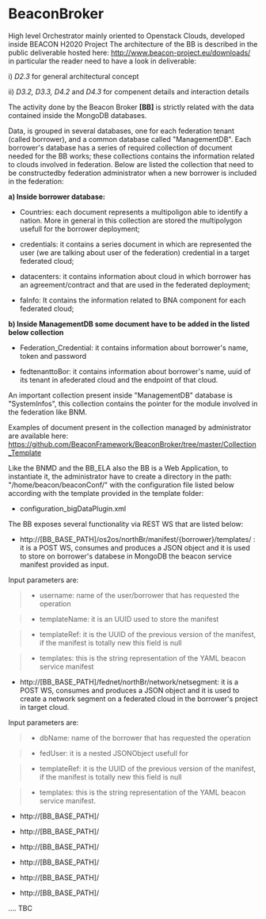 # BeaconBroker
High level Orchestrator mainly oriented to Openstack Clouds, developed inside BEACON H2020 Project
The architecture of the BB is described in the public deliverable hosted here: http://www.beacon-project.eu/downloads/
in particular the reader need to have a look in deliverable:

 i)        *D2.3* for general architectural concept
 
 ii)       *D3.2, D3.3, D4.2* and *D4.3* for compenent details and interaction details
 
The activity done by the Beacon Broker **[BB]** is strictly related with the data contained inside the MongoDB databases.

Data, is grouped in several databases, one for each federation tenant (called borrower), and a common database called "ManagementDB". 
Each borrower's database has a series of required collection of document needed for the BB works; these collections contains the  information related to clouds involved in federation. Below are listed the collection that need to be constructedby federation administrator when a new borrower is included in the federation:

**a) Inside borrower database:**

* Countries: each document represents a multipoligon able to identify a nation. More in general in this collection are stored the multipolygon usefull for the borrower deployment;

* credentials: it contains a series document in which are represented the user (we are talking about user of the federation) credential in a target federated cloud;

* datacenters: it contains information about cloud in which borrower has an agreement/contract and that are used in the federated deployment;

* faInfo: It contains the information related to BNA component for each federated cloud;

**b) Inside ManagementDB some document have to be added in the listed below collection**

* Federation_Credential: it contains information about borrower's name, token and password

* fedtenanttoBor: it contains information about borrower's name, uuid of its tenant in afederated cloud and the endpoint of that cloud.

An important collection present inside "ManagementDB" database is "SystemInfos",  this collection contains the pointer for the module involved in the federation like BNM.

Examples of document present in the collection managed by administrator are available here: https://github.com/BeaconFramework/BeaconBroker/tree/master/Collection_Template

Like the BNMD and the BB_ELA also the BB is a Web Application, to instantiate it, the administrator have to create a directory in the path: "/home/beacon/beaconConf/" with the configuration file listed below according with the template provided in the template folder:

* configuration_bigDataPlugin.xml

The BB exposes several functionality via REST WS that are listed below:

* http://[BB_BASE_PATH]/os2os/northBr/manifest/{borrower}/templates/ : it is a POST WS, consumes and produces a JSON object and it is used to store on borrower's databese in MongoDB the beacon service manifest provided as input.

Input parameters are:

> * username: name of the user/borrower that has requested the operation

> * templateName: it is an UUID used to store the manifest

> * templateRef: it is the UUID of the previous version of the manifest, if the manifest is totally new this field is null

> * templates: this is the string representation of the YAML beacon service manifest

* http://[BB_BASE_PATH]/fednet/northBr/network/netsegment: it is a POST WS, consumes and produces a JSON object and it is used to create a network segment on a federated cloud in the borrower's project in target cloud.

Input parameters are:

> * dbName: name of the borrower that has requested the operation

> * fedUser: it is a nested JSONObject usefull for 

> * templateRef: it is the UUID of the previous version of the manifest, if the manifest is totally new this field is null

> * templates: this is the string representation of the YAML beacon service manifest.

* http://[BB_BASE_PATH]/

* http://[BB_BASE_PATH]/

* http://[BB_BASE_PATH]/

* http://[BB_BASE_PATH]/

* http://[BB_BASE_PATH]/

* http://[BB_BASE_PATH]/

....
TBC
